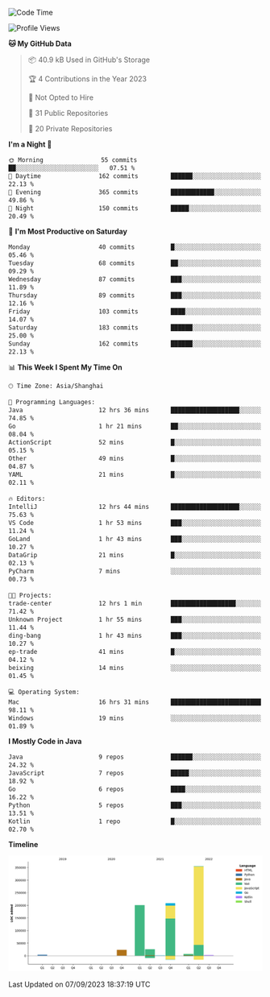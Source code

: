 <!--START_SECTION:waka-->
![Code Time](http://img.shields.io/badge/Code%20Time-2%2C048%20hrs%2052%20mins-blue)

![Profile Views](http://img.shields.io/badge/Profile%20Views-0-blue)

**🐱 My GitHub Data** 

> 📦 40.9 kB Used in GitHub's Storage 
 > 
> 🏆 4 Contributions in the Year 2023
 > 
> 🚫 Not Opted to Hire
 > 
> 📜 31 Public Repositories 
 > 
> 🔑 20 Private Repositories 
 > 
**I'm a Night 🦉** 

```text
🌞 Morning                55 commits          ██░░░░░░░░░░░░░░░░░░░░░░░   07.51 % 
🌆 Daytime                162 commits         ██████░░░░░░░░░░░░░░░░░░░   22.13 % 
🌃 Evening                365 commits         ████████████░░░░░░░░░░░░░   49.86 % 
🌙 Night                  150 commits         █████░░░░░░░░░░░░░░░░░░░░   20.49 % 
```
📅 **I'm Most Productive on Saturday** 

```text
Monday                   40 commits          █░░░░░░░░░░░░░░░░░░░░░░░░   05.46 % 
Tuesday                  68 commits          ██░░░░░░░░░░░░░░░░░░░░░░░   09.29 % 
Wednesday                87 commits          ███░░░░░░░░░░░░░░░░░░░░░░   11.89 % 
Thursday                 89 commits          ███░░░░░░░░░░░░░░░░░░░░░░   12.16 % 
Friday                   103 commits         ████░░░░░░░░░░░░░░░░░░░░░   14.07 % 
Saturday                 183 commits         ██████░░░░░░░░░░░░░░░░░░░   25.00 % 
Sunday                   162 commits         ██████░░░░░░░░░░░░░░░░░░░   22.13 % 
```


📊 **This Week I Spent My Time On** 

```text
🕑︎ Time Zone: Asia/Shanghai

💬 Programming Languages: 
Java                     12 hrs 36 mins      ███████████████████░░░░░░   74.85 % 
Go                       1 hr 21 mins        ██░░░░░░░░░░░░░░░░░░░░░░░   08.04 % 
ActionScript             52 mins             █░░░░░░░░░░░░░░░░░░░░░░░░   05.15 % 
Other                    49 mins             █░░░░░░░░░░░░░░░░░░░░░░░░   04.87 % 
YAML                     21 mins             █░░░░░░░░░░░░░░░░░░░░░░░░   02.11 % 

🔥 Editors: 
IntelliJ                 12 hrs 44 mins      ███████████████████░░░░░░   75.63 % 
VS Code                  1 hr 53 mins        ███░░░░░░░░░░░░░░░░░░░░░░   11.24 % 
GoLand                   1 hr 43 mins        ███░░░░░░░░░░░░░░░░░░░░░░   10.27 % 
DataGrip                 21 mins             █░░░░░░░░░░░░░░░░░░░░░░░░   02.13 % 
PyCharm                  7 mins              ░░░░░░░░░░░░░░░░░░░░░░░░░   00.73 % 

🐱‍💻 Projects: 
trade-center             12 hrs 1 min        ██████████████████░░░░░░░   71.42 % 
Unknown Project          1 hr 55 mins        ███░░░░░░░░░░░░░░░░░░░░░░   11.44 % 
ding-bang                1 hr 43 mins        ███░░░░░░░░░░░░░░░░░░░░░░   10.27 % 
ep-trade                 41 mins             █░░░░░░░░░░░░░░░░░░░░░░░░   04.12 % 
beixing                  14 mins             ░░░░░░░░░░░░░░░░░░░░░░░░░   01.45 % 

💻 Operating System: 
Mac                      16 hrs 31 mins      █████████████████████████   98.11 % 
Windows                  19 mins             ░░░░░░░░░░░░░░░░░░░░░░░░░   01.89 % 
```

**I Mostly Code in Java** 

```text
Java                     9 repos             ██████░░░░░░░░░░░░░░░░░░░   24.32 % 
JavaScript               7 repos             █████░░░░░░░░░░░░░░░░░░░░   18.92 % 
Go                       6 repos             ████░░░░░░░░░░░░░░░░░░░░░   16.22 % 
Python                   5 repos             ███░░░░░░░░░░░░░░░░░░░░░░   13.51 % 
Kotlin                   1 repo              █░░░░░░░░░░░░░░░░░░░░░░░░   02.70 % 
```



**Timeline**

![Lines of Code chart](https://raw.githubusercontent.com/youtiaoguagua/youtiaoguagua/master/assets/bar_graph.png)


 Last Updated on 07/09/2023 18:37:19 UTC
<!--END_SECTION:waka-->